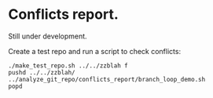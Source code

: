 # Conflicts report.

Still under development.

Create a test repo and run a script to check conflicts:

    ./make_test_repo.sh ../../zzblah f
    pushd ../../zzblah/
    ../analyze_git_repo/conflicts_report/branch_loop_demo.sh
    popd
